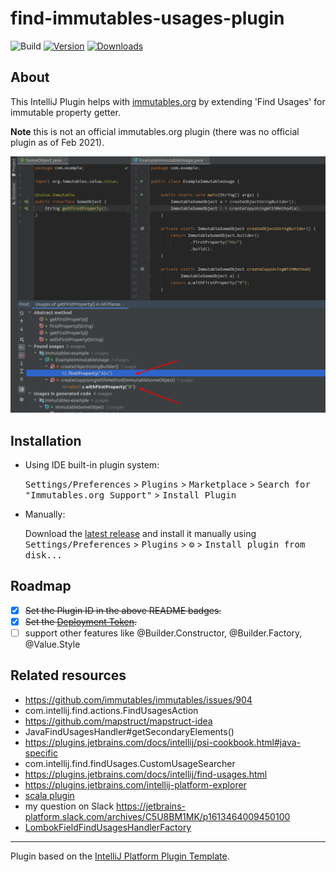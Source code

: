 # find-immutables-usages-plugin

![Build](https://github.com/plaskowski/find-immutables-usages-plugin/workflows/Build/badge.svg)
[![Version](https://img.shields.io/jetbrains/plugin/v/PLUGIN_ID.svg)](https://plugins.jetbrains.com/plugin/16135)
[![Downloads](https://img.shields.io/jetbrains/plugin/d/PLUGIN_ID.svg)](https://plugins.jetbrains.com/plugin/16135)

## About

<!-- Plugin description -->
This IntelliJ Plugin helps with [immutables.org](http://immutables.github.io/) by extending 'Find Usages' for immutable property getter.

**Note** this is not an official immutables.org plugin (there was no official plugin as of Feb 2021).
<!-- Plugin description end -->

![Example](example_screenshot.png)

## Installation

- Using IDE built-in plugin system:
  
  <kbd>Settings/Preferences</kbd> > <kbd>Plugins</kbd> > <kbd>Marketplace</kbd> > <kbd>Search for "Immutables.org Support"</kbd> >
  <kbd>Install Plugin</kbd>
  
- Manually:

  Download the [latest release](https://github.com/plaskowski/find-immutables-usages-plugin/releases/latest) and install it manually using
  <kbd>Settings/Preferences</kbd> > <kbd>Plugins</kbd> > <kbd>⚙️</kbd> > <kbd>Install plugin from disk...</kbd>

## Roadmap

- [X] ~~Set the Plugin ID in the above README badges.~~
- [X] ~~Set the [Deployment Token](https://plugins.jetbrains.com/docs/marketplace/plugin-upload.html).~~
- [ ] support other features like @Builder.Constructor, @Builder.Factory, @Value.Style

## Related resources

- https://github.com/immutables/immutables/issues/904
- com.intellij.find.actions.FindUsagesAction
- https://github.com/mapstruct/mapstruct-idea
- JavaFindUsagesHandler#getSecondaryElements()
- https://plugins.jetbrains.com/docs/intellij/psi-cookbook.html#java-specific
- com.intellij.find.findUsages.CustomUsageSearcher
- https://plugins.jetbrains.com/docs/intellij/find-usages.html
- https://plugins.jetbrains.com/intellij-platform-explorer
- [scala plugin](https://github.com/JetBrains/intellij-scala/blob/3b5c8039c90d315f53a258ca58a3b237949eeebc/scala/scala-impl/resources/META-INF/scala-plugin-common.xml)
- my question on Slack https://jetbrains-platform.slack.com/archives/C5U8BM1MK/p1613464009450100
- [LombokFieldFindUsagesHandlerFactory](https://github.com/mplushnikov/lombok-intellij-plugin/blob/ff0ac206568b3fd2ee238a0b6efed7ae01a3f8bf/src/main/java/de/plushnikov/intellij/plugin/extension/LombokFieldFindUsagesHandlerFactory.java)

---
Plugin based on the [IntelliJ Platform Plugin Template][template].

[template]: https://github.com/JetBrains/intellij-platform-plugin-template
